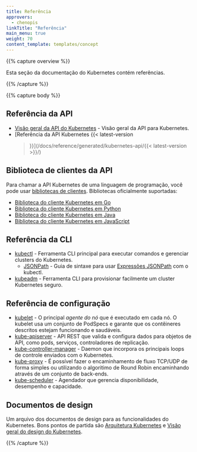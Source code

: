 ```yaml
---
title: Referência
approvers:
  - chenopis
linkTitle: "Referência"
main_menu: true
weight: 70
content_template: templates/concept
---
```


{{% capture overview %}}

Esta seção da documentação do Kubernetes contém referências.

{{% /capture %}}

{{% capture body %}}

## Referência da API

- [Visão geral da API do Kubernetes](/docs/reference/using-api/api-overview/) -
  Visão geral da API para Kubernetes.
- [Referência da API Kubernetes {{< latest-version
  >}}](/docs/reference/generated/kubernetes-api/{{< latest-version >}}/)

## Biblioteca de clientes da API

Para chamar a API Kubernetes de uma linguagem de programação, você pode usar
[bibliotecas de clientes](/docs/reference/using-api/client-libraries/).
Bibliotecas oficialmente suportadas:

- [Biblioteca do cliente Kubernetes em Go](https://github.com/kubernetes/client-go/)
- [Biblioteca do cliente Kubernetes em Python](https://github.com/kubernetes-client/python)
- [Biblioteca do cliente Kubernetes em Java](https://github.com/kubernetes-client/java)
- [Biblioteca do cliente Kubernetes em JavaScript](https://github.com/kubernetes-client/javascript)

## Referência da CLI

- [kubectl](/docs/reference/kubectl/overview/) - Ferramenta CLI principal para
  executar comandos e gerenciar clusters do Kubernetes.
  - [JSONPath](/docs/reference/kubectl/jsonpath/) - Guia de sintaxe para usar
    [Expressões JSONPath](http://goessner.net/articles/JsonPath/) com o kubectl.
- [kubeadm](/docs/reference/setup-tools/kubeadm/kubeadm/) - Ferramenta CLI para
  provisionar facilmente um cluster Kubernetes seguro.

## Referência de configuração

- [kubelet](/docs/reference/command-line-tools-reference/kubelet/) - O principal
  _agente do nó_ que é executado em cada nó. O kubelet usa um conjunto de
  PodSpecs e garante que os contêineres descritos estejam funcionando e
  saudáveis.
- [kube-apiserver](/docs/reference/command-line-tools-reference/kube-apiserver/) -
  API REST que valida e configura dados para objetos de API, como pods,
  serviços, controladores de replicação.
- [kube-controller-manager](/docs/reference/command-line-tools-reference/kube-controller-manager/) -
  Daemon que incorpora os principais loops de controle enviados com o
  Kubernetes.
- [kube-proxy](/docs/reference/command-line-tools-reference/kube-proxy/) - É
  possível fazer o encaminhamento de fluxo TCP/UDP de forma simples ou
  utilizando o algoritimo de Round Robin encaminhando através de um conjunto de
  back-ends.
- [kube-scheduler](/docs/reference/command-line-tools-reference/kube-scheduler/) -
  Agendador que gerencia disponibilidade, desempenho e capacidade.

## Documentos de design

Um arquivo dos documentos de design para as funcionalidades do Kubernetes. Bons
pontos de partida são
[Arquitetura Kubernetes](https://git.k8s.io/community/contributors/design-proposals/architecture/architecture.md)
e
[Visão geral do design do Kubernetes](https://git.k8s.io/community/contributors/design-proposals).

{{% /capture %}}

